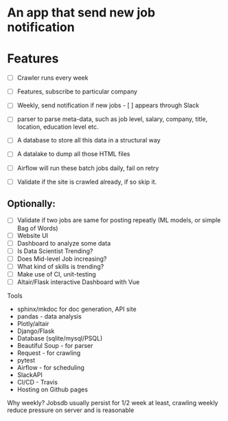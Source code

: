 An app that send new job notification
=====================================

# Features

- [ ] Crawler runs every week
- [ ] Features, subscribe to particular company
- [ ] Weekly, send notification if new jobs - [ ] appears through Slack
- [ ] parser to parse meta-data, such as job level, salary, company, title, location, education level etc.
- [ ] A database to store all this data in a structural way
- [ ] A datalake to dump all those HTML files
- [ ] Airflow will run these batch jobs daily, fail on retry
- [ ] Validate if the site is crawled already, if so skip it.


Optionally:
------------
- [ ] Validate if two jobs are same for posting repeatly (ML models, or simple Bag of Words)
- [ ] Website UI
- [ ] Dashboard to analyze some data
- [ ] Is Data Scientist Trending?
- [ ] Does Mid-level Job increasing?
- [ ] What kind of skills is trending?
- [ ] Make use of CI, unit-testing
- [ ] Altair/Flask interactive Dashboard with Vue

Tools
* sphinx/mkdoc for doc generation, API site
* pandas - data analysis
* Plotly/altair
* Django/Flask
* Database (sqlite/mysql/PSQL)
* Beautiful Soup - for parser
* Request - for crawling
* pytest
* Airflow - for scheduling
* SlackAPI
* CI/CD - Travis
* Hosting on Github pages

Why weekly?
Jobsdb usually persist for 1/2 week at least, crawling weekly reduce pressure on server and is reasonable


